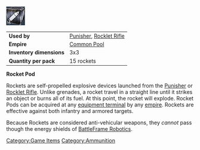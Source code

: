 ![](images/rocketpod.jpg "rocketpod.jpg")

|                          |                                                                                  |
| ------------------------ | -------------------------------------------------------------------------------- |
| **Used by**              | [Punisher](Punisher.md "wikilink"), [Rocklet Rifle](Rocklet_Rifle.md "wikilink") |
| **Empire**               | [Common Pool](Common_Pool.md "wikilink")                                         |
| **Inventory dimensions** | 3x3                                                                              |
| **Quantity per pack**    | 15 rockets                                                                       |

**Rocket Pod**

Rockets are self-propelled explosive devices launched from the
[Punisher](Punisher.md "wikilink") or [Rocklet
Rifle](Rocklet_Rifle.md "wikilink"). Unlike grenades, a rocket travel in a
straight line until it strikes an object or burns all of its fuel. At
this point, the rocket will explode. Rocket Pods can be acquired at any
[equipment terminal](equipment_terminal.md "wikilink") by any
[empire](empire.md "wikilink"). Rockets are effective against both infantry
and armored targets.

Because Rockets are considered anti-vehicular weapons, they _cannot_
pass though the energy shields of [BattleFrame
Robotics](BattleFrame_Robotics.md "wikilink").

[Category:Game Items](Category:Game_Items.md "wikilink")
[Category:Ammunition](Category:Ammunition.md "wikilink")
